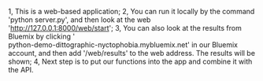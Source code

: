 1, This is a web-based application;
2, You can run it locally by the command 'python server.py', and then look at the web 'http://127.0.0.1:8000/web/start';
3, You can also look at the results from Bluemix by clicking '	
python-demo-dittographic-nyctophobia.mybluemix.net' in our Bluemix account, and then add '/web/results' to the web address. 
The results will be shown;
4, Next step is to put our functions into the app and combine it with the API.
